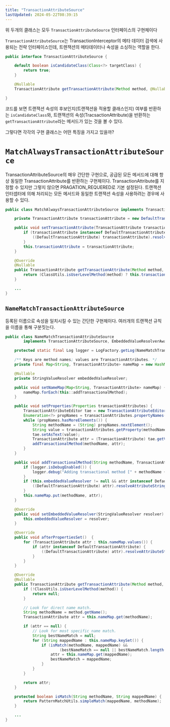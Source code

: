 ```yaml
---
title: "TransactionAttributeSource"
lastUpdated: 2024-05-22T08:39:15
---
```


위 두개의 클래스는 모두 `TransactionAttributeSource` 인터페이스의 구현체이다

`TransactionAttributeSource`는 TransactionInterceptor의 메타 데이터 검색에 사용되는 전략 인터페이스인데, 트렌잭션의 메타데이터나 속성을 소싱하는 역할을 한다.

```java
public interface TransactionAttributeSource {

	default boolean isCandidateClass(Class<?> targetClass) {
		return true;
	}

	@Nullable
	TransactionAttribute getTransactionAttribute(Method method, @Nullable Class<?> targetClass);

}
```

코드를 보면 트랜잭션 속성의 후보인지(트랜잭션을 적용할 클래스인지) 여부를 반환하는 `isCandidateClass`와, 트랜잭션의 속성(TracsactionAttribute)을 반환하는 `getTransactionAttribute`라는 메서드가 있는 것을 볼 수 있다.

그렇다면 각각의 구현 클래스는 어떤 특징을 가지고 있을까?

# `MatchAlwaysTransactionAttributeSource`

TransactionAttributeSource의 매우 간단한 구현으로, 공급된 모든 메서드에 대해 항상 동일한 TransactionAttribute를 반환하는 구현체이다. TransactionAttribute를 지정할 수 있지만 그렇지 않으면 PRAGATION_REQUERED로 기본 설정된다. 트랜잭션 인터셉터에 의해 처리되는 모든 메서드와 동일한 트랜잭션 속성을 사용하려는 경우에 사용할 수 있다.

```java
public class MatchAlwaysTransactionAttributeSource implements TransactionAttributeSource, Serializable {

	private TransactionAttribute transactionAttribute = new DefaultTransactionAttribute();

	public void setTransactionAttribute(TransactionAttribute transactionAttribute) {
		if (transactionAttribute instanceof DefaultTransactionAttribute) {
			((DefaultTransactionAttribute) transactionAttribute).resolveAttributeStrings(null);
		}
		this.transactionAttribute = transactionAttribute;
	}

	@Override
	@Nullable
	public TransactionAttribute getTransactionAttribute(Method method, @Nullable Class<?> targetClass) {
		return (ClassUtils.isUserLevelMethod(method) ? this.transactionAttribute : null);
	}

    ...
}
```

## `NameMatchTransactionAttributeSource`

등록된 이름으로 속성을 일치시킬 수 있는 간단한 구현체이다. 여러개의 트랜잭션 규칙을 이름을 통해 구분짓는다.

```java
public class NameMatchTransactionAttributeSource
		implements TransactionAttributeSource, EmbeddedValueResolverAware, InitializingBean, Serializable {

	protected static final Log logger = LogFactory.getLog(NameMatchTransactionAttributeSource.class);

	/** Keys are method names; values are TransactionAttributes. */
	private final Map<String, TransactionAttribute> nameMap = new HashMap<>();

	@Nullable
	private StringValueResolver embeddedValueResolver;

	public void setNameMap(Map<String, TransactionAttribute> nameMap) {
		nameMap.forEach(this::addTransactionalMethod);
	}

	public void setProperties(Properties transactionAttributes) {
		TransactionAttributeEditor tae = new TransactionAttributeEditor();
		Enumeration<?> propNames = transactionAttributes.propertyNames();
		while (propNames.hasMoreElements()) {
			String methodName = (String) propNames.nextElement();
			String value = transactionAttributes.getProperty(methodName);
			tae.setAsText(value);
			TransactionAttribute attr = (TransactionAttribute) tae.getValue();
			addTransactionalMethod(methodName, attr);
		}
	}

	public void addTransactionalMethod(String methodName, TransactionAttribute attr) {
		if (logger.isDebugEnabled()) {
			logger.debug("Adding transactional method [" + methodName + "] with attribute [" + attr + "]");
		}
		if (this.embeddedValueResolver != null && attr instanceof DefaultTransactionAttribute) {
			((DefaultTransactionAttribute) attr).resolveAttributeStrings(this.embeddedValueResolver);
		}
		this.nameMap.put(methodName, attr);
	}

	@Override
	public void setEmbeddedValueResolver(StringValueResolver resolver) {
		this.embeddedValueResolver = resolver;
	}

	@Override
	public void afterPropertiesSet()  {
		for (TransactionAttribute attr : this.nameMap.values()) {
			if (attr instanceof DefaultTransactionAttribute) {
				((DefaultTransactionAttribute) attr).resolveAttributeStrings(this.embeddedValueResolver);
			}
		}
	}

	@Override
	@Nullable
	public TransactionAttribute getTransactionAttribute(Method method, @Nullable Class<?> targetClass) {
		if (!ClassUtils.isUserLevelMethod(method)) {
			return null;
		}

		// Look for direct name match.
		String methodName = method.getName();
		TransactionAttribute attr = this.nameMap.get(methodName);

		if (attr == null) {
			// Look for most specific name match.
			String bestNameMatch = null;
			for (String mappedName : this.nameMap.keySet()) {
				if (isMatch(methodName, mappedName) &&
						(bestNameMatch == null || bestNameMatch.length() <= mappedName.length())) {
					attr = this.nameMap.get(mappedName);
					bestNameMatch = mappedName;
				}
			}
		}

		return attr;
	}

	protected boolean isMatch(String methodName, String mappedName) {
		return PatternMatchUtils.simpleMatch(mappedName, methodName);
	}

    ...
}
```


